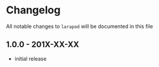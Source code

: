 # Changelog

All notable changes to `larapod` will be documented in this file

## 1.0.0 - 201X-XX-XX

- initial release
